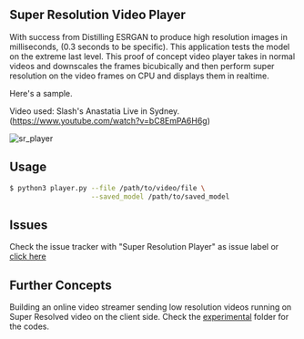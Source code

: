 ## Super Resolution Video Player
With success from Distilling ESRGAN to produce high resolution images in milliseconds, (0.3 seconds to be specific). This
application tests the model on the extreme last level. This proof of concept video player takes in normal videos and downscales the frames
bicubically and then perform super resolution on the video frames on CPU and displays them in realtime.

Here's a sample.

Video used: Slash's Anastatia Live in Sydney. (https://www.youtube.com/watch?v=bC8EmPA6H6g)

![sr_player](https://user-images.githubusercontent.com/13994201/63652070-cdd88480-c779-11e9-8890-8dc379755926.png)

Usage
-----------

```bash
$ python3 player.py --file /path/to/video/file \
                    --saved_model /path/to/saved_model
```

Issues
-------
Check the issue tracker with "Super Resolution Player" as issue label or
[click here](https://github.com/captain-pool/GSOC/issues?q=is%3Aissue+is%3Aopen+label%3A%22Super+Resolution+Player%22)

Further Concepts
------------------
Building an online video streamer sending low resolution videos running on Super Resolved video on the client side.
Check the [experimental](experimental) folder for the codes.
